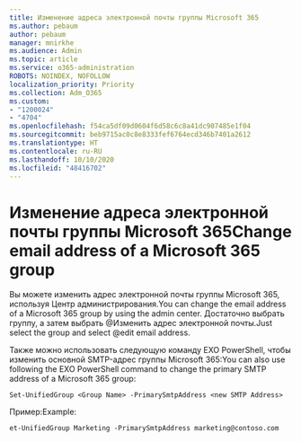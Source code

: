```yaml
---
title: Изменение адреса электронной почты группы Microsoft 365
ms.author: pebaum
author: pebaum
manager: mnirkhe
ms.audience: Admin
ms.topic: article
ms.service: o365-administration
ROBOTS: NOINDEX, NOFOLLOW
localization_priority: Priority
ms.collection: Adm_O365
ms.custom:
- "1200024"
- "4704"
ms.openlocfilehash: f54ca5df09d0604f6d58c6c8a41dc907485e1f04
ms.sourcegitcommit: beb9715ac0c8e8333fef6764ecd346b7401a2612
ms.translationtype: HT
ms.contentlocale: ru-RU
ms.lasthandoff: 10/10/2020
ms.locfileid: "48416702"
---
```

# <a name="change-email-address-of-a-microsoft-365-group"></a><span data-ttu-id="e369e-102">Изменение адреса электронной почты группы Microsoft 365</span><span class="sxs-lookup"><span data-stu-id="e369e-102">Change email address of a Microsoft 365 group</span></span>

<span data-ttu-id="e369e-103">Вы можете изменить адрес электронной почты группы Microsoft 365, используя Центр администрирования.</span><span class="sxs-lookup"><span data-stu-id="e369e-103">You can change the email address of a Microsoft 365 group by using the admin center.</span></span> <span data-ttu-id="e369e-104">Достаточно выбрать группу, а затем выбрать @Изменить адрес электронной почты.</span><span class="sxs-lookup"><span data-stu-id="e369e-104">Just select the group and select @edit email address.</span></span>

<span data-ttu-id="e369e-105">Также можно использовать следующую команду EXO PowerShell, чтобы изменить основной SMTP-адрес группы Microsoft 365:</span><span class="sxs-lookup"><span data-stu-id="e369e-105">You can also use following the EXO PowerShell command to change the primary SMTP address of a Microsoft 365 group:</span></span>

`Set-UnifiedGroup <Group Name> -PrimarySmtpAddress <new SMTP Address>`

<span data-ttu-id="e369e-106">Пример:</span><span class="sxs-lookup"><span data-stu-id="e369e-106">Example:</span></span>

`et-UnifiedGroup Marketing -PrimarySmtpAddress marketing@contoso.com`
